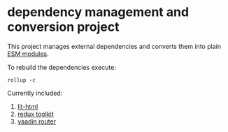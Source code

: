 # dependency management and conversion project

This project manages external dependencies and converts them into plain [ESM modules](https://developer.mozilla.org/en-US/docs/Web/JavaScript/Reference/Statements/import).

To rebuild the dependencies execute:

`rollup -c`

Currently included:

1. [lit-html](https://lit-html.polymer-project.org)
2. [redux toolkit](https://redux-toolkit.js.org/tutorials/quick-start)
3. [vaadin router](https://vaadin.com/router)